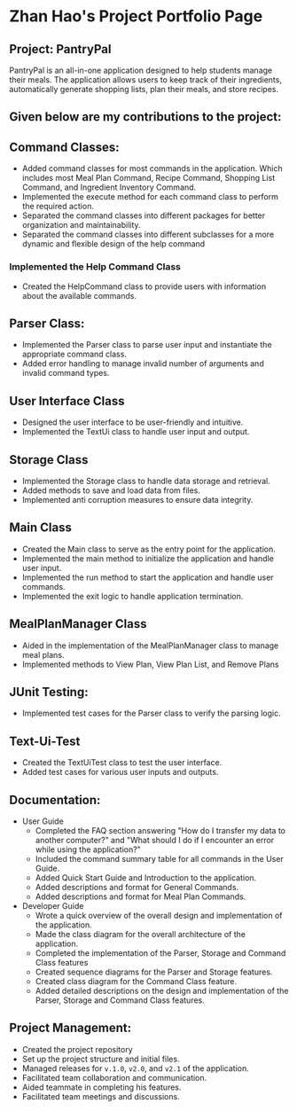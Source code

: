 # Zhan Hao's Project Portfolio Page

## Project: PantryPal

PantryPal is an all-in-one application designed to help students manage their meals.
The application allows users to keep track of their ingredients, automatically generate shopping lists,
plan their meals, and store recipes. 

## Given below are my contributions to the project:
## **Command Classes**:          
  - Added command classes for most commands in the application. Which includes most Meal Plan Command, Recipe Command, 
    Shopping List Command, and Ingredient Inventory Command.
  - Implemented the execute method for each command class to perform the required action.
  - Separated the command classes into different packages for better organization and maintainability.
  - Separated the command classes into different subclasses for a more dynamic and flexible design of the help command
### Implemented the Help Command Class
  - Created the HelpCommand class to provide users with information about the available commands.
## **Parser Class**: 
   - Implemented the Parser class to parse user input and instantiate the appropriate command class.
   - Added error handling to manage invalid number of arguments and invalid command types.

## **User Interface Class**
  - Designed the user interface to be user-friendly and intuitive.
  - Implemented the TextUi class to handle user input and output.
## **Storage Class**
  - Implemented the Storage class to handle data storage and retrieval.
  - Added methods to save and load data from files.
  - Implemented anti corruption measures to ensure data integrity.

## **Main Class**
  - Created the Main class to serve as the entry point for the application.
  - Implemented the main method to initialize the application and handle user input.
  - Implemented the run method to start the application and handle user commands.
  - Implemented the exit logic to handle application termination.

## **MealPlanManager Class**
  - Aided in the implementation of the MealPlanManager class to manage meal plans.
  - Implemented methods to View Plan, View Plan List, and Remove Plans

## JUnit Testing:
  - Implemented test cases for the Parser class to verify the parsing logic.

## **Text-Ui-Test**
  - Created the TextUiTest class to test the user interface.
  - Added test cases for various user inputs and outputs.

## **Documentation**:
- User Guide
    - Completed the FAQ section answering "How do I transfer my data to another computer?" and "What should I do if I encounter an error while using the application?"
    - Included the command summary table for all commands in the User Guide.
    - Added Quick Start Guide and Introduction to the application.
    - Added descriptions and format for General Commands.
    - Added descriptions and format for Meal Plan Commands.
- Developer Guide
    - Wrote a quick overview of the overall design and implementation of the application.
    - Made the class diagram for the overall architecture of the application.
    - Completed the implementation of the Parser, Storage and Command Class features
    - Created sequence diagrams for the Parser and Storage features.
    - Created class diagram for the Command Class feature.
    - Added detailed descriptions on the design and implementation of the Parser, Storage and Command Class features.

## **Project Management**:
- Created the project repository 
- Set up the project structure and initial files.
- Managed releases for `v.1.0`, `v2.0`, and `v2.1` of the application.
- Facilitated team collaboration and communication.
- Aided teammate in completing his features.
- Facilitated team meetings and discussions.

    



